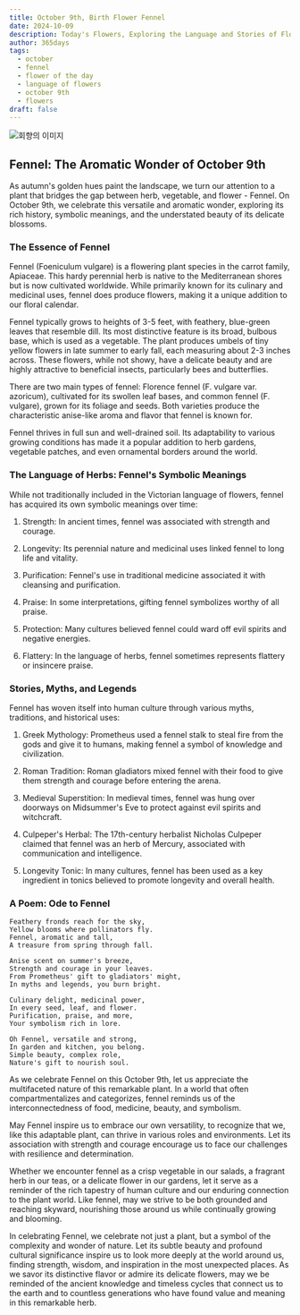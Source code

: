 ```yaml
---
title: October 9th, Birth Flower Fennel
date: 2024-10-09
description: Today's Flowers, Exploring the Language and Stories of Flowers Fennel
author: 365days
tags:
  - october
  - fennel
  - flower of the day
  - language of flowers
  - october 9th
  - flowers
draft: false
---
```


![회향의 이미지](https://cdn.pixabay.com/photo/2018/07/26/18/15/fennel-3564229_1280.jpg#center)


## Fennel: The Aromatic Wonder of October 9th

As autumn's golden hues paint the landscape, we turn our attention to a plant that bridges the gap between herb, vegetable, and flower - Fennel. On October 9th, we celebrate this versatile and aromatic wonder, exploring its rich history, symbolic meanings, and the understated beauty of its delicate blossoms.

### The Essence of Fennel

Fennel (Foeniculum vulgare) is a flowering plant species in the carrot family, Apiaceae. This hardy perennial herb is native to the Mediterranean shores but is now cultivated worldwide. While primarily known for its culinary and medicinal uses, fennel does produce flowers, making it a unique addition to our floral calendar.

Fennel typically grows to heights of 3-5 feet, with feathery, blue-green leaves that resemble dill. Its most distinctive feature is its broad, bulbous base, which is used as a vegetable. The plant produces umbels of tiny yellow flowers in late summer to early fall, each measuring about 2-3 inches across. These flowers, while not showy, have a delicate beauty and are highly attractive to beneficial insects, particularly bees and butterflies.

There are two main types of fennel: Florence fennel (F. vulgare var. azoricum), cultivated for its swollen leaf bases, and common fennel (F. vulgare), grown for its foliage and seeds. Both varieties produce the characteristic anise-like aroma and flavor that fennel is known for.

Fennel thrives in full sun and well-drained soil. Its adaptability to various growing conditions has made it a popular addition to herb gardens, vegetable patches, and even ornamental borders around the world.

### The Language of Herbs: Fennel's Symbolic Meanings

While not traditionally included in the Victorian language of flowers, fennel has acquired its own symbolic meanings over time:

1. Strength: In ancient times, fennel was associated with strength and courage.

2. Longevity: Its perennial nature and medicinal uses linked fennel to long life and vitality.

3. Purification: Fennel's use in traditional medicine associated it with cleansing and purification.

4. Praise: In some interpretations, gifting fennel symbolizes worthy of all praise.

5. Protection: Many cultures believed fennel could ward off evil spirits and negative energies.

6. Flattery: In the language of herbs, fennel sometimes represents flattery or insincere praise.

### Stories, Myths, and Legends

Fennel has woven itself into human culture through various myths, traditions, and historical uses:

1. Greek Mythology: Prometheus used a fennel stalk to steal fire from the gods and give it to humans, making fennel a symbol of knowledge and civilization.

2. Roman Tradition: Roman gladiators mixed fennel with their food to give them strength and courage before entering the arena.

3. Medieval Superstition: In medieval times, fennel was hung over doorways on Midsummer's Eve to protect against evil spirits and witchcraft.

4. Culpeper's Herbal: The 17th-century herbalist Nicholas Culpeper claimed that fennel was an herb of Mercury, associated with communication and intelligence.

5. Longevity Tonic: In many cultures, fennel has been used as a key ingredient in tonics believed to promote longevity and overall health.

### A Poem: Ode to Fennel

	Feathery fronds reach for the sky,
	Yellow blooms where pollinators fly.
	Fennel, aromatic and tall,
	A treasure from spring through fall.
	
	Anise scent on summer's breeze,
	Strength and courage in your leaves.
	From Prometheus' gift to gladiators' might,
	In myths and legends, you burn bright.
	
	Culinary delight, medicinal power,
	In every seed, leaf, and flower.
	Purification, praise, and more,
	Your symbolism rich in lore.
	
	Oh Fennel, versatile and strong,
	In garden and kitchen, you belong.
	Simple beauty, complex role,
	Nature's gift to nourish soul.

As we celebrate Fennel on this October 9th, let us appreciate the multifaceted nature of this remarkable plant. In a world that often compartmentalizes and categorizes, fennel reminds us of the interconnectedness of food, medicine, beauty, and symbolism.

May Fennel inspire us to embrace our own versatility, to recognize that we, like this adaptable plant, can thrive in various roles and environments. Let its association with strength and courage encourage us to face our challenges with resilience and determination.

Whether we encounter fennel as a crisp vegetable in our salads, a fragrant herb in our teas, or a delicate flower in our gardens, let it serve as a reminder of the rich tapestry of human culture and our enduring connection to the plant world. Like fennel, may we strive to be both grounded and reaching skyward, nourishing those around us while continually growing and blooming.

In celebrating Fennel, we celebrate not just a plant, but a symbol of the complexity and wonder of nature. Let its subtle beauty and profound cultural significance inspire us to look more deeply at the world around us, finding strength, wisdom, and inspiration in the most unexpected places. As we savor its distinctive flavor or admire its delicate flowers, may we be reminded of the ancient knowledge and timeless cycles that connect us to the earth and to countless generations who have found value and meaning in this remarkable herb.